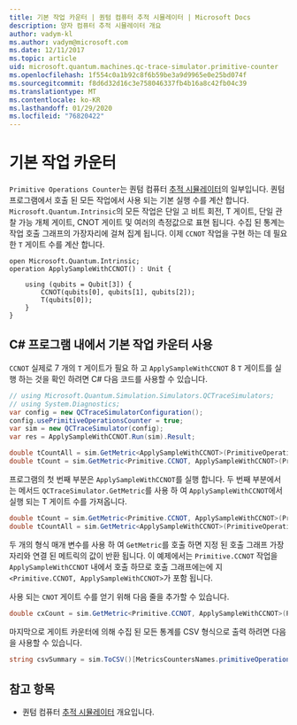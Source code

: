```yaml
---
title: 기본 작업 카운터 | 퀀텀 컴퓨터 추적 시뮬레이터 | Microsoft Docs
description: 양자 컴퓨터 추적 시뮬레이터 개요
author: vadym-kl
ms.author: vadym@microsoft.com
ms.date: 12/11/2017
ms.topic: article
uid: microsoft.quantum.machines.qc-trace-simulator.primitive-counter
ms.openlocfilehash: 1f554c0a1b92c8f6b59be3a9d9965e0e25bd074f
ms.sourcegitcommit: f8d6d32d16c3e758046337fb4b16a8c42fb04c39
ms.translationtype: MT
ms.contentlocale: ko-KR
ms.lasthandoff: 01/29/2020
ms.locfileid: "76820422"
---
```

# <a name="primitive-operations-counter"></a>기본 작업 카운터  

`Primitive Operations Counter`는 퀀텀 컴퓨터 [추적 시뮬레이터](xref:microsoft.quantum.machines.qc-trace-simulator.intro)의 일부입니다. 퀀텀 프로그램에서 호출 된 모든 작업에서 사용 되는 기본 실행 수를 계산 합니다. `Microsoft.Quantum.Intrinsic`의 모든 작업은 단일 고 비트 회전, T 게이트, 단일 관찰 가능 개체 게이트, CNOT 게이트 및 여러의 측정값으로 표현 됩니다. 수집 된 통계는 작업 호출 그래프의 가장자리에 걸쳐 집계 됩니다. 이제 `CCNOT` 작업을 구현 하는 데 필요한 `T` 게이트 수를 계산 합니다. 

```qsharp
open Microsoft.Quantum.Intrinsic;
operation ApplySampleWithCCNOT() : Unit {

    using (qubits = Qubit[3]) {
        CCNOT(qubits[0], qubits[1], qubits[2]);
        T(qubits[0]);
    } 
}
```

## <a name="using-the-primitive-operations-counter-within-a-c-program"></a>C# 프로그램 내에서 기본 작업 카운터 사용

`CCNOT` 실제로 7 개의 `T` 게이트가 필요 하 고 `ApplySampleWithCCNOT` 8 `T` 게이트를 실행 하는 것을 확인 하려면 C# 다음 코드를 사용할 수 있습니다.

```csharp 
// using Microsoft.Quantum.Simulation.Simulators.QCTraceSimulators;
// using System.Diagnostics;
var config = new QCTraceSimulatorConfiguration();
config.usePrimitiveOperationsCounter = true;
var sim = new QCTraceSimulator(config);
var res = ApplySampleWithCCNOT.Run(sim).Result;

double tCountAll = sim.GetMetric<ApplySampleWithCCNOT>(PrimitiveOperationsGroupsNames.T);
double tCount = sim.GetMetric<Primitive.CCNOT, ApplySampleWithCCNOT>(PrimitiveOperationsGroupsNames.T);
```

프로그램의 첫 번째 부분은 `ApplySampleWithCCNOT`를 실행 합니다. 두 번째 부분에서는 메서드 `QCTraceSimulator.GetMetric`를 사용 하 여 `ApplySampleWithCCNOT`에서 실행 되는 T 게이트 수를 가져옵니다. 

```csharp
double tCount = sim.GetMetric<Primitive.CCNOT, ApplySampleWithCCNOT>(PrimitiveOperationsGroupsNames.T);
double tCountAll = sim.GetMetric<ApplySampleWithCCNOT>(PrimitiveOperationsGroupsNames.T);
```

두 개의 형식 매개 변수를 사용 하 여 `GetMetric`를 호출 하면 지정 된 호출 그래프 가장자리와 연결 된 메트릭의 값이 반환 됩니다. 이 예제에서는 `Primitive.CCNOT` 작업을 `ApplySampleWithCCNOT` 내에서 호출 하므로 호출 그래프에는에 지 `<Primitive.CCNOT, ApplySampleWithCCNOT>`가 포함 됩니다. 

사용 되는 `CNOT` 게이트 수를 얻기 위해 다음 줄을 추가할 수 있습니다.
```csharp
double cxCount = sim.GetMetric<Primitive.CCNOT, ApplySampleWithCCNOT>(PrimitiveOperationsGroupsNames.CX);
```

마지막으로 게이트 카운터에 의해 수집 된 모든 통계를 CSV 형식으로 출력 하려면 다음을 사용할 수 있습니다.
```csharp
string csvSummary = sim.ToCSV()[MetricsCountersNames.primitiveOperationsCounter];
```

## <a name="see-also"></a>참고 항목 ##

- 퀀텀 컴퓨터 [추적 시뮬레이터](xref:microsoft.quantum.machines.qc-trace-simulator.intro) 개요입니다.
